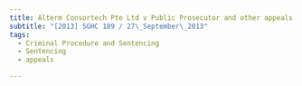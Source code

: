 ```yaml
---
title: Alterm Consortech Pte Ltd v Public Prosecutor and other appeals 
subtitle: "[2013] SGHC 189 / 27\_September\_2013"
tags:
  - Criminal Procedure and Sentencing
  - Sentencing
  - appeals

---
```


